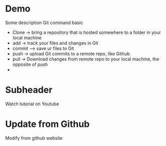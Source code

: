 # Demo

Some description
Git command basic

- Clone -> bring a repository that is hosted somewhere to a folder in your local machine
- add -> track your files and changes in Git
- commit --> save ur files to Git
- push -> upload Git commits to a remote repo, like Github
- pull -> Download changes from remote repo to your local machine, the opposite of push
-

# Subheader

Watch tutorial on Youtube

# Update from Github

Modify from github website
